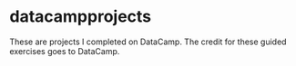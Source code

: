 # datacampprojects
These are projects I completed on DataCamp. The credit for these guided exercises goes to DataCamp. 
